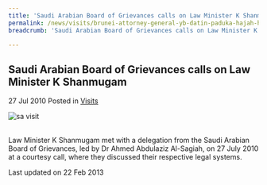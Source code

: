 ```yaml
---
title: 'Saudi Arabian Board of Grievances calls on Law Minister K Shanmugam'
permalink: /news/visits/brunei-attorney-general-yb-datin-paduka-hajah-hayati-bte-poksdsp-haji-salleh-calls-on-law-minister/
breadcrumb: 'Saudi Arabian Board of Grievances calls on Law Minister K Shanmugam'

---
```



<style>
.image {width: 600px;}
.image img {max-width: 100%;}
</style>

Saudi Arabian Board of Grievances calls on Law Minister K Shanmugam
---

27 Jul 2010 Posted in [Visits](/news/visits/)

<div class="image"><img src="/images/saudi-arabian.jpg/" alt="sa visit" title="sa visit"></div><br>

Law Minister K Shanmugam met with a delegation from the Saudi Arabian Board of Grievances, led by Dr Ahmed Abdulaziz Al-Sagiah, on 27 July 2010 at a courtesy call, where they discussed their respective legal systems.

<p class="right-side-updated">Last updated on 22 Feb 2013</p>
